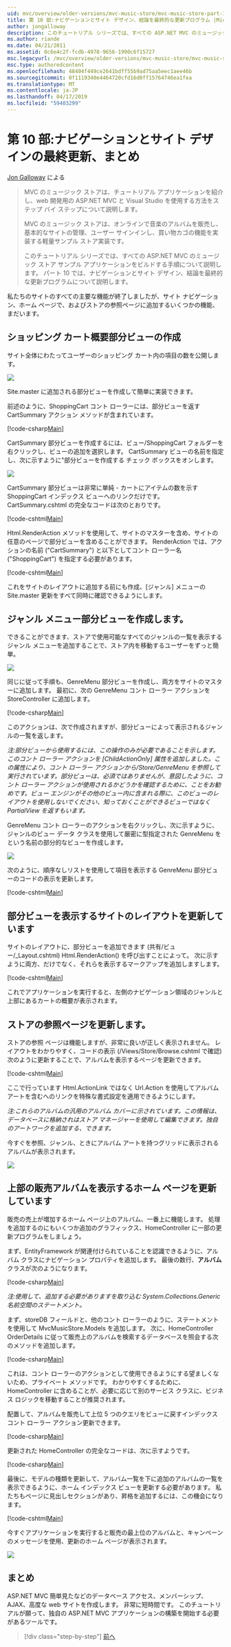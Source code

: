 ```yaml
---
uid: mvc/overview/older-versions/mvc-music-store/mvc-music-store-part-10
title: 第 10 部:ナビゲーションとサイト デザイン、結論を最終的な更新プログラム |Microsoft Docs
author: jongalloway
description: このチュートリアル シリーズでは、すべての ASP.NET MVC のミュージック ストア サンプル アプリケーションをビルドする手順について説明します。 パート 10 では、ナビゲーションと S. の最終的な更新プログラムについて説明します.
ms.author: riande
ms.date: 04/21/2011
ms.assetid: 0c6e4c2f-fcdb-4978-9656-1990c6f15727
msc.legacyurl: /mvc/overview/older-versions/mvc-music-store/mvc-music-store-part-10
msc.type: authoredcontent
ms.openlocfilehash: 48404f449ce2641bdff55b9ad75aa5eec1aee46b
ms.sourcegitcommit: 0f1119340e4464720cfd16d0ff15764746ea1fea
ms.translationtype: MT
ms.contentlocale: ja-JP
ms.lasthandoff: 04/17/2019
ms.locfileid: "59403299"
---
```

# <a name="part-10-final-updates-to-navigation-and-site-design-conclusion"></a>第 10 部:ナビゲーションとサイト デザインの最終更新、まとめ

[Jon Galloway](https://github.com/jongalloway) による

> MVC のミュージック ストアは、チュートリアル アプリケーションを紹介し、web 開発用の ASP.NET MVC と Visual Studio を使用する方法をステップ バイ ステップについて説明します。  
>   
> MVC のミュージック ストアは、オンラインで音楽のアルバムを販売し、基本的なサイトの管理、ユーザー サインインし、買い物カゴの機能を実装する軽量サンプル ストア実装です。  
>   
> このチュートリアル シリーズでは、すべての ASP.NET MVC のミュージック ストア サンプル アプリケーションをビルドする手順について説明します。 パート 10 では、ナビゲーションとサイト デザイン、結論を最終的な更新プログラムについて説明します。


私たちのサイトのすべての主要な機能が終了しましたが、サイト ナビゲーション、ホーム ページで、およびストアの参照ページに追加するいくつかの機能、まだいます。

## <a name="creating-the-shopping-cart-summary-partial-view"></a>ショッピング カート概要部分ビューの作成

サイト全体にわたってユーザーのショッピング カート内の項目の数を公開します。

![](mvc-music-store-part-10/_static/image1.png)

Site.master に追加される部分ビューを作成して簡単に実装できます。

前述のように、ShoppingCart コント ローラーには、部分ビューを返す CartSummary アクション メソッドが含まれています。

[!code-csharp[Main](mvc-music-store-part-10/samples/sample1.cs)]

CartSummary 部分ビューを作成するには、ビュー/ShoppingCart フォルダーを右クリックし、ビューの追加を選択します。 CartSummary ビューの名前を指定し、次に示すように"部分ビューを作成する チェック ボックスをオンします。

![](mvc-music-store-part-10/_static/image2.png)

CartSummary 部分ビューは非常に単純 - カートにアイテムの数を示す ShoppingCart インデックス ビューへのリンクだけです。 CartSummary.cshtml の完全なコードは次のとおりです。

[!code-cshtml[Main](mvc-music-store-part-10/samples/sample2.cshtml)]

Html.RenderAction メソッドを使用して、サイトのマスターを含め、サイトの任意のページで部分ビューを含めることができます。 RenderAction では、アクションの名前 ("CartSummary") と以下としてコント ローラー名 ("ShoppingCart") を指定する必要があります。

[!code-cshtml[Main](mvc-music-store-part-10/samples/sample3.cshtml)]

これをサイトのレイアウトに追加する前にも作成、[ジャンル] メニューの Site.master 更新をすべて同時に確認できるようにします。

## <a name="creating-the-genre-menu-partial-view"></a>ジャンル メニュー部分ビューを作成します。

できることができます、ストアで使用可能なすべてのジャンルの一覧を表示するジャンル メニューを追加することで、ストア内を移動するユーザーをずっと簡単。

![](mvc-music-store-part-10/_static/image3.png)

同じに従って手順も、GenreMenu 部分ビューを作成し、両方をサイトのマスターに追加します。 最初に、次の GenreMenu コント ローラー アクションを StoreController に追加します。

[!code-csharp[Main](mvc-music-store-part-10/samples/sample4.cs)]

このアクションは、次で作成されますが、部分ビューによって表示されるジャンルの一覧を返します。

*注:部分ビューから使用するには、この操作のみが必要であることを示します。 このコント ローラー アクションを [ChildActionOnly] 属性を追加しました。この属性により、コント ローラー アクションから/Store/GenreMenu を参照して実行されています。部分ビューは、必須ではありませんが、意図したように、コント ローラー アクションが使用されるかどうかを確認するために、ことをお勧めです。ビュー エンジンがその他のビュー内に含まれる際に、このビューのレイアウトを使用しないでください、知っておくことができるビューではなく PartialView を返すもいます。*

GenreMenu コント ローラーのアクションを右クリックし、次に示すように、ジャンルのビュー データ クラスを使用して厳密に型指定された GenreMenu をという名前の部分的なビューを作成します。

![](mvc-music-store-part-10/_static/image4.png)

次のように、順序なしリストを使用して項目を表示する GenreMenu 部分ビューのコードの表示を更新します。

[!code-cshtml[Main](mvc-music-store-part-10/samples/sample5.cshtml)]

## <a name="updating-site-layout-to-display-our-partial-views"></a>部分ビューを表示するサイトのレイアウトを更新しています

サイトのレイアウトに、部分ビューを追加できます (共有/ビュー/\_Layout.cshtml) Html.RenderAction() を呼び出すことによって。 次に示すように両方、だけでなく、それらを表示するマークアップを追加しますします。

[!code-cshtml[Main](mvc-music-store-part-10/samples/sample6.cshtml)]

これでアプリケーションを実行すると、左側のナビゲーション領域のジャンルと上部にあるカートの概要が表示されます。

## <a name="update-to-the-store-browse-page"></a>ストアの参照ページを更新します。

ストアの参照 ページは機能しますが、非常に良いが正しく表示されません。 レイアウトをわかりやすく、コードの表示 (/Views/Store/Browse.cshtml で確認) 次のように更新することで、アルバムを表示するページを更新できます。

[!code-cshtml[Main](mvc-music-store-part-10/samples/sample7.cshtml)]

ここで行っています Html.ActionLink ではなく Url.Action を使用してアルバム アートを含むへのリンクを特殊な書式設定を適用できるようにします。

*注:これらのアルバムの汎用のアルバム カバーに示されています。この情報は、データベースに格納されはストア マネージャーを使用して編集できます。独自のアートワークを追加する、できます。*

今すぐを参照、ジャンル、ときにアルバム アートを持つグリッドに表示されるアルバムが表示されます。

![](mvc-music-store-part-10/_static/image5.png)

## <a name="updating-the-home-page-to-show-top-selling-albums"></a>上部の販売アルバムを表示するホーム ページを更新しています

販売の売上が増加するホーム ページ上のアルバム、一番上に機能します。 処理を追加するのにもいくつか追加のグラフィックス、HomeController に一部の更新プログラムをしましょう。

まず、EntityFramework が関連付けられていることを認識できるように、アルバム クラスにナビゲーション プロパティを追加します。 最後の数行、**アルバム**クラスが次のようになります。

[!code-csharp[Main](mvc-music-store-part-10/samples/sample8.cs)]

*注:使用して、追加する必要がありますを取り込む System.Collections.Generic 名前空間のステートメント。*

まず、storeDB フィールドと、他のコント ローラーのように、ステートメントを使用して MvcMusicStore.Models を追加します。 次に、HomeController OrderDetails に従って販売上のアルバムを検索するデータベースを照会する次のメソッドを追加します。

[!code-csharp[Main](mvc-music-store-part-10/samples/sample9.cs)]

これは、コント ローラーのアクションとして使用できるようにする望ましくないため、プライベート メソッドです。 わかりやすくするために、HomeController に含めることが、必要に応じて別のサービス クラスに、ビジネス ロジックを移動することが推奨されます。

配置して、アルバムを販売して上位 5 つのクエリをビューに戻すインデックス コント ローラー アクション更新できます。

[!code-csharp[Main](mvc-music-store-part-10/samples/sample10.cs)]

更新された HomeController の完全なコードは、次に示すようです。

[!code-csharp[Main](mvc-music-store-part-10/samples/sample11.cs)]

最後に、モデルの種類を更新して、アルバム一覧を下に追加のアルバムの一覧を表示できるように、ホーム インデックス ビューを更新する必要があります。 私たちもページに見出しセクションがあり、昇格を追加するには、この機会になります。

[!code-cshtml[Main](mvc-music-store-part-10/samples/sample12.cshtml)]

今すぐアプリケーションを実行すると販売の最上位のアルバムと、キャンペーンのメッセージを使用、更新のホーム ページが表示されます。

![](mvc-music-store-part-10/_static/image1.jpg)

## <a name="conclusion"></a>まとめ

ASP.NET MVC 簡単見たなどのデータベース アクセス、メンバーシップ、AJAX、高度な web サイトを作成します。 非常に短時間です。 このチュートリアルが願って、独自の ASP.NET MVC アプリケーションの構築を開始する必要があるツールです。


> [!div class="step-by-step"]
> [前へ](mvc-music-store-part-9.md)

